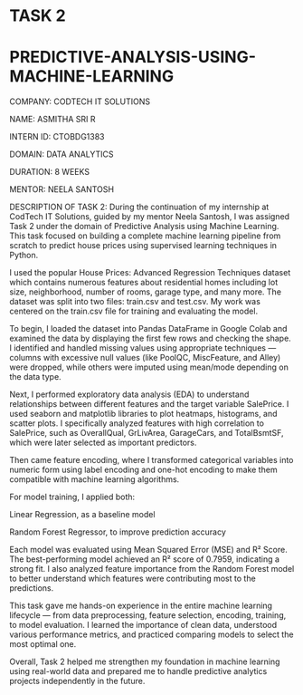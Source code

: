 # TASK 2
# PREDICTIVE-ANALYSIS-USING-MACHINE-LEARNING

COMPANY: CODTECH IT SOLUTIONS

NAME: ASMITHA SRI R

INTERN ID: CTOBDG1383

DOMAIN: DATA ANALYTICS

DURATION: 8 WEEKS

MENTOR: NEELA SANTOSH

DESCRIPTION OF TASK 2:
During the continuation of my internship at CodTech IT Solutions, guided by my mentor Neela Santosh, I was assigned Task 2 under the domain of Predictive Analysis using Machine Learning. This task focused on building a complete machine learning pipeline from scratch to predict house prices using supervised learning techniques in Python.

I used the popular House Prices: Advanced Regression Techniques dataset which contains numerous features about residential homes including lot size, neighborhood, number of rooms, garage type, and many more. The dataset was split into two files: train.csv and test.csv. My work was centered on the train.csv file for training and evaluating the model.

To begin, I loaded the dataset into Pandas DataFrame in Google Colab and examined the data by displaying the first few rows and checking the shape. I identified and handled missing values using appropriate techniques — columns with excessive null values (like PoolQC, MiscFeature, and Alley) were dropped, while others were imputed using mean/mode depending on the data type.

Next, I performed exploratory data analysis (EDA) to understand relationships between different features and the target variable SalePrice. I used seaborn and matplotlib libraries to plot heatmaps, histograms, and scatter plots. I specifically analyzed features with high correlation to SalePrice, such as OverallQual, GrLivArea, GarageCars, and TotalBsmtSF, which were later selected as important predictors.

Then came feature encoding, where I transformed categorical variables into numeric form using label encoding and one-hot encoding to make them compatible with machine learning algorithms.

For model training, I applied both:

Linear Regression, as a baseline model

Random Forest Regressor, to improve prediction accuracy

Each model was evaluated using Mean Squared Error (MSE) and R² Score. The best-performing model achieved an R² score of 0.7959, indicating a strong fit. I also analyzed feature importance from the Random Forest model to better understand which features were contributing most to the predictions.

This task gave me hands-on experience in the entire machine learning lifecycle — from data preprocessing, feature selection, encoding, training, to model evaluation. I learned the importance of clean data, understood various performance metrics, and practiced comparing models to select the most optimal one.

Overall, Task 2 helped me strengthen my foundation in machine learning using real-world data and prepared me to handle predictive analytics projects independently in the future.
